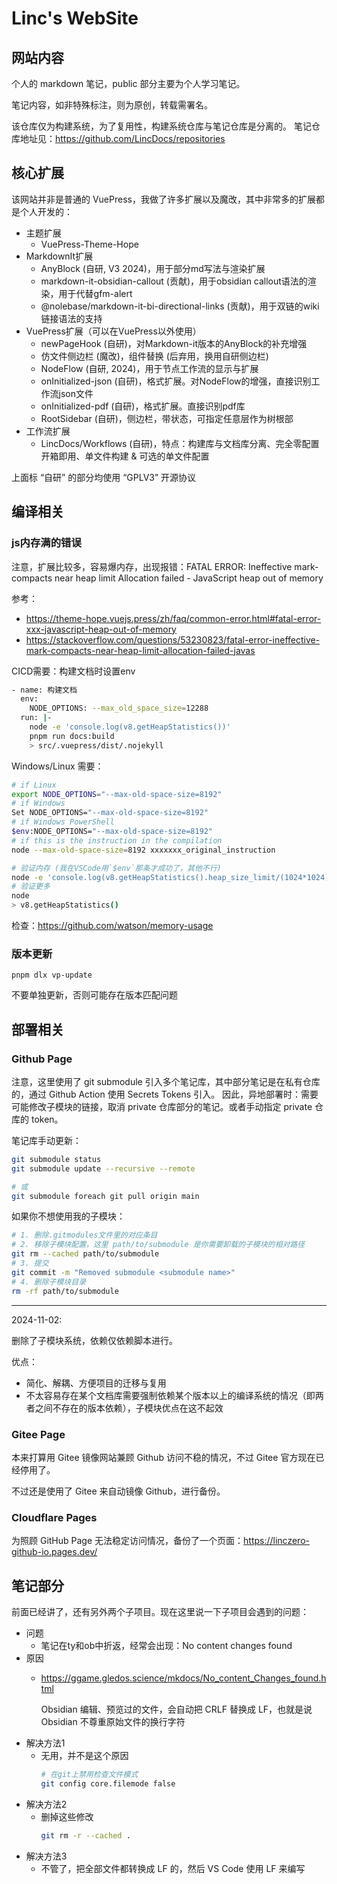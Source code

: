 # Linc's WebSite

## 网站内容

个人的 markdown 笔记，public 部分主要为个人学习笔记。

笔记内容，如非特殊标注，则为原创，转载需署名。

该仓库仅为构建系统，为了复用性，构建系统仓库与笔记仓库是分离的。
笔记仓库地址见：https://github.com/LincDocs/repositories

## 核心扩展

该网站并非是普通的 VuePress，我做了许多扩展以及魔改，其中非常多的扩展都是个人开发的：

- 主题扩展
  - VuePress-Theme-Hope
- MarkdownIt扩展
  - AnyBlock (自研, V3 2024)，用于部分md写法与渲染扩展
  - markdown-it-obsidian-callout (贡献)，用于obsidian callout语法的渲染，用于代替gfm-alert
  - @nolebase/markdown-it-bi-directional-links (贡献)，用于双链的wiki链接语法的支持
- VuePress扩展（可以在VuePress以外使用）
  - newPageHook (自研)，对Markdown-it版本的AnyBlock的补充增强
  - 仿文件侧边栏 (魔改)，组件替换 (后弃用，换用自研侧边栏)
  - NodeFlow (自研, 2024)，用于节点工作流的显示与扩展
  - onInitialized-json (自研)，格式扩展。对NodeFlow的增强，直接识别工作流json文件
  - onInitialized-pdf (自研)，格式扩展。直接识别pdf库
  - RootSidebar (自研)，侧边栏，带状态，可指定任意层作为树根部
- 工作流扩展
  - LincDocs/Workflows (自研)，特点：构建库与文档库分离、完全零配置 开箱即用、单文件构建 & 可选的单文件配置

上面标 “自研” 的部分均使用 “GPLV3” 开源协议

## 编译相关

### js内存满的错误

注意，扩展比较多，容易爆内存，出现报错：FATAL ERROR: Ineffective mark-compacts near heap limit Allocation failed - JavaScript heap out of memory

参考：

- https://theme-hope.vuejs.press/zh/faq/common-error.html#fatal-error-xxx-javascript-heap-out-of-memory
- https://stackoverflow.com/questions/53230823/fatal-error-ineffective-mark-compacts-near-heap-limit-allocation-failed-javas

CICD需要：构建文档时设置env

```bash
- name: 构建文档
  env:
    NODE_OPTIONS: --max_old_space_size=12288
  run: |-
    node -e 'console.log(v8.getHeapStatistics())'
    pnpm run docs:build
    > src/.vuepress/dist/.nojekyll
```

Windows/Linux 需要：

```bash
# if Linux
export NODE_OPTIONS="--max-old-space-size=8192"
# if Windows
Set NODE_OPTIONS="--max-old-space-size=8192"
# if Windows PowerShell
$env:NODE_OPTIONS="--max-old-space-size=8192"
# if this is the instruction in the compilation
node --max-old-space-size=8192 xxxxxxx_original_instruction

# 验证内存 (我在VSCode用`$env`那条才成功了，其他不行)
node -e 'console.log(v8.getHeapStatistics().heap_size_limit/(1024*1024))'
# 验证更多
node
> v8.getHeapStatistics()
```

检查：https://github.com/watson/memory-usage

### 版本更新

`pnpm dlx vp-update`

不要单独更新，否则可能存在版本匹配问题

## 部署相关

### Github Page

注意，这里使用了 git submodule 引入多个笔记库，其中部分笔记是在私有仓库的，通过 Github Action 使用 Secrets Tokens 引入。
因此，异地部署时：需要可能修改子模块的链接，取消 private 仓库部分的笔记。或者手动指定 private 仓库的 token。

笔记库手动更新：

```bash
git submodule status
git submodule update --recursive --remote

# 或
git submodule foreach git pull origin main
```

如果你不想使用我的子模块：

```bash
# 1. 删除.gitmodules文件里的对应条目
# 2. 移除子模块配置，这里 path/to/submodule 是你需要卸载的子模块的相对路径
git rm --cached path/to/submodule
# 3. 提交
git commit -m "Removed submodule <submodule name>"
# 4. 删除子模块目录
rm -rf path/to/submodule
```

---

2024-11-02: 

删除了子模块系统，依赖仅依赖脚本进行。

优点：

- 简化、解耦、方便项目的迁移与复用
- 不太容易存在某个文档库需要强制依赖某个版本以上的编译系统的情况（即两者之间不存在的版本依赖），子模块优点在这不起效

### Gitee Page

本来打算用 Gitee 镜像网站兼顾 Github 访问不稳的情况，不过 Gitee 官方现在已经停用了。

不过还是使用了 Gitee 来自动镜像 Github，进行备份。

### Cloudflare Pages

为照顾 GitHub Page 无法稳定访问情况，备份了一个页面：https://linczero-github-io.pages.dev/

## 笔记部分

前面已经讲了，还有另外两个子项目。现在这里说一下子项目会遇到的问题：

- 问题
  - 笔记在ty和ob中折返，经常会出现：No content changes found
- 原因
  - https://ggame.gledos.science/mkdocs/No_content_Changes_found.html
    
    Obsidian 编辑、预览过的文件，会自动把 CRLF 替换成 LF，也就是说 Obsidian 不尊重原始文件的换行字符
- 解决方法1
  - 无用，并不是这个原因
    ```bash
    # 在git上禁用检查文件模式
    git config core.filemode false
    ```
- 解决方法2
  - 删掉这些修改
    ```bash
    git rm -r --cached .
    ```
- 解决方法3
  - 不管了，把全部文件都转换成 LF 的，然后 VS Code 使用 LF 来编写
